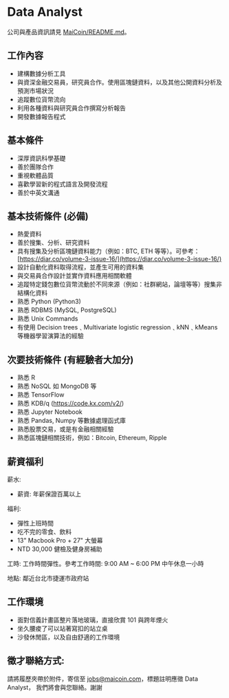 # Data Analyst

公司與產品資訊請見 [MaiCoin/README.md](README.md)。

## 工作內容
* 建構數據分析工具
* 與資深金融交易員，研究員合作。使用區塊鏈資料，以及其他公開資料分析及預測市場狀況
* 追蹤數位貨幣流向
* 利用各種資料與研究員合作撰寫分析報告
* 開發數據報告程式

## 基本條件
* 深厚資訊科學基礎
* 善於團隊合作
* 重視軟體品質
* 喜歡學習新的程式語言及開發流程
* 善於中英文溝通

## 基本技術條件 (必備)
* 熱愛資料
* 善於搜集、分析、研究資料
* 具有搜集及分析區塊鏈資料能力（例如：BTC, ETH 等等）。可參考：[https://diar.co/volume-3-issue-16/](https://diar.co/volume-3-issue-16/)
* 設計自動化資料取得流程，並產生可用的資料集
* 與交易員合作設計並實作資料應用相關軟體
* 追蹤特定錢包數位貨幣流動於不同來源（例如：社群網站，論壇等等）搜集非結構化資料
* 熟悉 Python (Python3)
* 熟悉 RDBMS (MySQL, PostgreSQL)
* 熟悉 Unix Commands
* 有使用 Decision trees﹑Multivariate logistic regression﹑kNN﹑kMeans 等機器學習演算法的經驗

## 次要技術條件 (有經驗者大加分)
* 熟悉 R
* 熟悉 NoSQL 如 MongoDB 等
* 熟悉 TensorFlow
* 熟悉 KDB/q (https://code.kx.com/v2/)
* 熟悉 Jupyter Notebook
* 熟悉 Pandas, Numpy 等數據處理函式庫
* 熟悉股票交易，或是有金融相關經驗
* 熟悉區塊鏈相關技術，例如：Bitcoin, Ethereum, Ripple

## 薪資福利

薪水:

* 薪資: 年薪保證百萬以上

福利:

* 彈性上班時間
* 吃不完的零食、飲料
* 13" Macbook Pro + 27" 大螢幕
* NTD 30,000 健檢及健身房補助

工時: 工作時間彈性。參考工作時間: 9:00 AM ~ 6:00 PM 中午休息一小時

地點: 鄰近台北市捷運市政府站

## 工作環境

* 面對信義計畫區整片落地玻璃，直接欣賞 101 與跨年煙火
* 坐久腰痠了可以站著寫扣的站立桌
* 沙發休閒區，以及自由舒適的工作環境

## 徵才聯絡方式:

請將履歷夾帶於附件，寄信至 jobs@maicoin.com，標題註明應徵 Data Analyst， 我們將會與您聯絡。謝謝
